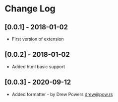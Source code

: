 # Change Log

## [0.0.1] - 2018-01-02
- First version of extension

## [0.0.2] - 2018-01-02
- Added html basic support

## [0.0.3] - 2020-09-12
- Added formatter - by Drew Powers <drew@pow.rs>

